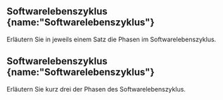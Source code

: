## Softwarelebenszyklus {name:"Softwarelebenszyklus"}
<p>Erläutern Sie in jeweils einem Satz die Phasen im Softwarelebenszyklus.</p>

## Softwarelebenszyklus {name:"Softwarelebenszyklus"}
<p>Erläutern Sie kurz drei der Phasen des Softwarelebenszyklus.</p>